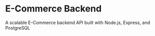 # E-Commerce Backend

A scalable E-Commerce backend API built with Node.js, Express, and PostgreSQL
